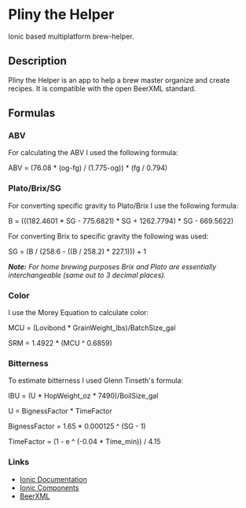 # Pliny the Helper

Ionic based multiplatform brew-helper.

## Description

Pliny the Helper is an app to help a brew master organize and create recipes. It is compatible with the open BeerXML
standard.

## Formulas

### ABV

For calculating the ABV I used the following formula:

ABV = (76.08 * (og-fg) / (1.775-og)) * (fg / 0.794)

### Plato/Brix/SG

For converting specific gravity to Plato/Brix I use the following formula:

B = (((182.4601 * SG - 775.6821) * SG + 1262.7794) * SG - 669.5622)

For converting Brix to specific gravity the following was used:

SG = (B / (258.6 - ((B / 258.2) * 227.1))) + 1

***Note:*** *For home brewing purposes Brix and Plato are essentially interchangeable (same out to 3 decimal places).*

### Color

I use the Morey Equation to calculate color:

MCU = (Lovibond * GrainWeight_lbs)/BatchSize_gal

SRM = 1.4922 * (MCU ^ 0.6859)

### Bitterness

To estimate bitterness I used Glenn Tinseth's formula:

IBU = (U * HopWeight_oz * 7490)/BoilSize_gal

U = BignessFactor * TimeFactor

BignessFactor = 1.65 * 0.000125 ^ (SG - 1)

TimeFactor = (1 - e ^ (-0.04 * Time_min)) / 4.15

### Links

* [Ionic Documentation](https://ionicframework.com/docs/)
* [Ionic Components](https://ionicframework.com/docs/components)
* [BeerXML](http://www.beerxml.com/)
